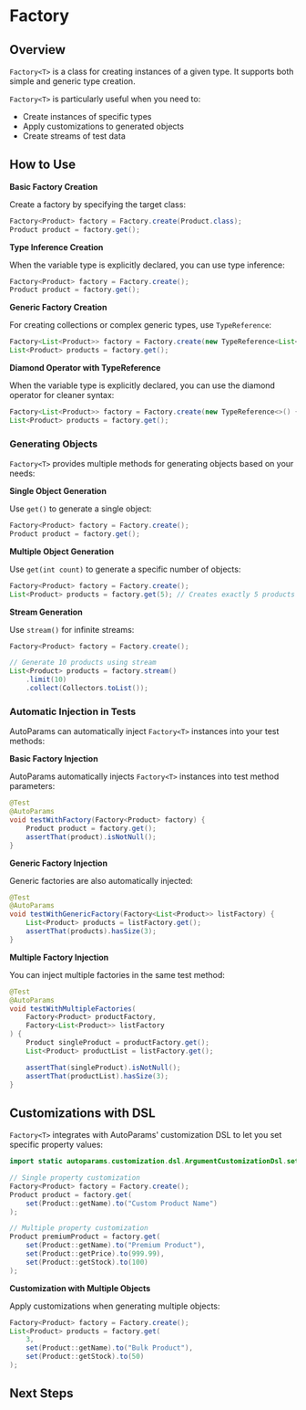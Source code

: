 # Factory

## Overview

`Factory<T>` is a class for creating instances of a given type. It supports both simple and generic type creation.

`Factory<T>` is particularly useful when you need to:
- Create instances of specific types
- Apply customizations to generated objects
- Create streams of test data

## How to Use

**Basic Factory Creation**

Create a factory by specifying the target class:

```java
Factory<Product> factory = Factory.create(Product.class);
Product product = factory.get();
```

**Type Inference Creation**

When the variable type is explicitly declared, you can use type inference:

```java
Factory<Product> factory = Factory.create();
Product product = factory.get();
```

**Generic Factory Creation**

For creating collections or complex generic types, use `TypeReference`:

```java
Factory<List<Product>> factory = Factory.create(new TypeReference<List<Product>>() { });
List<Product> products = factory.get();
```

**Diamond Operator with TypeReference**

When the variable type is explicitly declared, you can use the diamond operator for cleaner syntax:

```java
Factory<List<Product>> factory = Factory.create(new TypeReference<>() { });
List<Product> products = factory.get();
```

### Generating Objects

`Factory<T>` provides multiple methods for generating objects based on your needs:

**Single Object Generation**

Use `get()` to generate a single object:

```java
Factory<Product> factory = Factory.create();
Product product = factory.get();
```

**Multiple Object Generation**

Use `get(int count)` to generate a specific number of objects:

```java
Factory<Product> factory = Factory.create();
List<Product> products = factory.get(5); // Creates exactly 5 products
```

**Stream Generation**

Use `stream()` for infinite streams:

```java
Factory<Product> factory = Factory.create();

// Generate 10 products using stream
List<Product> products = factory.stream()
    .limit(10)
    .collect(Collectors.toList());
```

### Automatic Injection in Tests

AutoParams can automatically inject `Factory<T>` instances into your test methods:

**Basic Factory Injection**

AutoParams automatically injects `Factory<T>` instances into test method parameters:

```java
@Test
@AutoParams
void testWithFactory(Factory<Product> factory) {
    Product product = factory.get();
    assertThat(product).isNotNull();
}
```

**Generic Factory Injection**

Generic factories are also automatically injected:

```java
@Test
@AutoParams
void testWithGenericFactory(Factory<List<Product>> listFactory) {
    List<Product> products = listFactory.get();
    assertThat(products).hasSize(3);
}
```

**Multiple Factory Injection**

You can inject multiple factories in the same test method:

```java
@Test
@AutoParams
void testWithMultipleFactories(
    Factory<Product> productFactory,
    Factory<List<Product>> listFactory
) {
    Product singleProduct = productFactory.get();
    List<Product> productList = listFactory.get();

    assertThat(singleProduct).isNotNull();
    assertThat(productList).hasSize(3);
}
```

## Customizations with DSL

`Factory<T>` integrates with AutoParams' customization DSL to let you set specific property values:

```java
import static autoparams.customization.dsl.ArgumentCustomizationDsl.set;

// Single property customization
Factory<Product> factory = Factory.create();
Product product = factory.get(
    set(Product::getName).to("Custom Product Name")
);

// Multiple property customization
Product premiumProduct = factory.get(
    set(Product::getName).to("Premium Product"),
    set(Product::getPrice).to(999.99),
    set(Product::getStock).to(100)
);
```

**Customization with Multiple Objects**

Apply customizations when generating multiple objects:

```java
Factory<Product> factory = Factory.create();
List<Product> products = factory.get(
    3,
    set(Product::getName).to("Bulk Product"),
    set(Product::getStock).to(50)
);
```

## Next Steps
